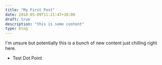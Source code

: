 ```yaml
---
title: "My First Post"
date: 2018-05-09T11:21:47+10:00
draft: true
description: "this is some content"
type: blog
---
```


I'm unsure but potentially this is a bunch of new content just chilling right here.

<ul>
	<li>Test Dot Point</li>
</ul>